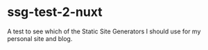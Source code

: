 # ssg-test-2-nuxt
A test to see which of the Static Site Generators I should use for my personal site and blog.
